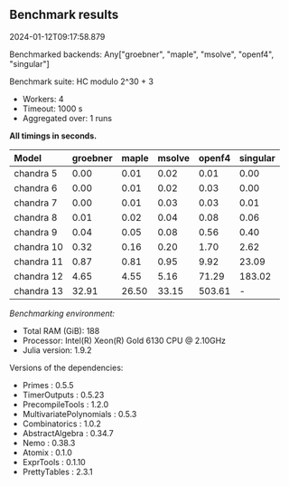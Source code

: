 ## Benchmark results

2024-01-12T09:17:58.879

Benchmarked backends: Any["groebner", "maple", "msolve", "openf4", "singular"]

Benchmark suite: HC modulo 2^30 + 3

- Workers: 4
- Timeout: 1000 s
- Aggregated over: 1 runs

**All timings in seconds.**

|Model|groebner|maple|msolve|openf4|singular|
|:----|---|---|---|---|---|
|chandra 5|0.00|0.01|0.02|0.01|0.00|
|chandra 6|0.00|0.01|0.02|0.03|0.00|
|chandra 7|0.00|0.01|0.03|0.03|0.01|
|chandra 8|0.01|0.02|0.04|0.08|0.06|
|chandra 9|0.04|0.05|0.08|0.56|0.40|
|chandra 10|0.32|0.16|0.20|1.70|2.62|
|chandra 11|0.87|0.81|0.95|9.92|23.09|
|chandra 12|4.65|4.55|5.16|71.29|183.02|
|chandra 13|32.91|26.50|33.15|503.61| - |

*Benchmarking environment:*

* Total RAM (GiB): 188
* Processor: Intel(R) Xeon(R) Gold 6130 CPU @ 2.10GHz
* Julia version: 1.9.2

Versions of the dependencies:

* Primes : 0.5.5
* TimerOutputs : 0.5.23
* PrecompileTools : 1.2.0
* MultivariatePolynomials : 0.5.3
* Combinatorics : 1.0.2
* AbstractAlgebra : 0.34.7
* Nemo : 0.38.3
* Atomix : 0.1.0
* ExprTools : 0.1.10
* PrettyTables : 2.3.1

